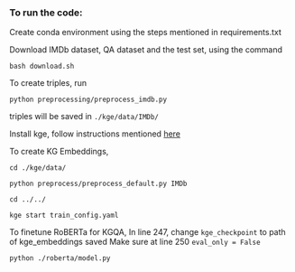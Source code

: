 ### To run the code:
Create conda environment using the steps mentioned in requirements.txt

Download IMDb dataset, QA dataset and the test set, using the command 
    
    bash download.sh

To create triples, run 
    
    python preprocessing/preprocess_imdb.py

triples will be saved in `./kge/data/IMDb/`

Install kge, follow instructions mentioned [here](./kge/README.md)

To create KG Embeddings, 
    
    cd ./kge/data/
    
    python preprocess/preprocess_default.py IMDb

    cd ../../

    kge start train_config.yaml

To finetune RoBERTa for KGQA, 
In line 247, change `kge_checkpoint` to path of kge_embeddings saved
Make sure at line 250 `eval_only = False`

    python ./roberta/model.py

